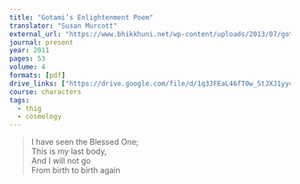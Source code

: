 ```yaml
---
title: "Gotami’s Enlightenment Poem"
translator: "Susan Murcott"
external_url: "https://www.bhikkhuni.net/wp-content/uploads/2013/07/gotamis-enlightenment-poem_winter2011.pdf"
journal: present
year: 2011
pages: 53
volume: 4
formats: [pdf]
drive_links: ["https://drive.google.com/file/d/1q3JFEaL46fT0w_StJXJ1yy4B8R0o5KMK/view?usp=drivesdk"]
course: characters
tags:
  - thig
  - cosmology
---
```


> I have seen the Blessed One;  
This is my last body,  
And I will not go  
From birth to birth again
